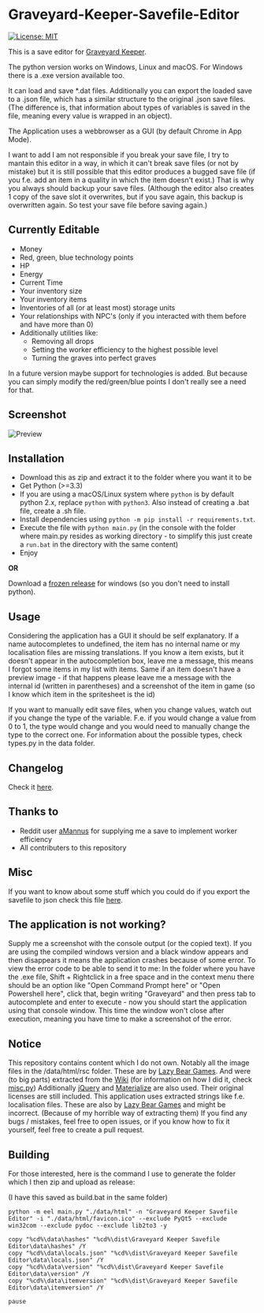 Graveyard-Keeper-Savefile-Editor
================================
[![License: MIT](https://img.shields.io/badge/License-MIT-yellow.svg)](https://opensource.org/licenses/MIT)

This is a save editor for [Graveyard Keeper](https://store.steampowered.com/app/599140/Graveyard_Keeper/).

The python version works on Windows, Linux and macOS.
For Windows there is a .exe version available too.

It can load and save *.dat files.
Additionally you can export the loaded save to a .json file, which has a similar structure to the original .json save files.
(The difference is, that information about types of variables is saved in the file, meaning every value is wrapped in an object).

The Application uses a webbrowser as a GUI (by default Chrome in App Mode).

I want to add I am not responsible if you break your save file, I try to mantain this editor in a way, in which it can't break save files (or not by mistake) but it is still possible that this editor produces a bugged save file (if you f.e. add an item in a quality in which the item doesn't exist.)
That is why you always should backup your save files. (Although the editor also creates 1 copy of the save slot it overwrites, but if you save again, this backup is overwritten again. So test your save file before saving again.)

## Currently Editable

* Money
* Red, green, blue technology points
* HP
* Energy
* Current Time
* Your inventory size
* Your inventory items
* Inventories of all (or at least most) storage units
* Your relationships with NPC's (only if you interacted with them before and have more than 0)
* Additionally utilities like: 
  * Removing all drops
  * Setting the worker efficiency to the highest possible level
  * Turning the graves into perfect graves

In a future version maybe support for technologies is added. But because you can simply modify the red/green/blue points I don't really see a need for that.

## Screenshot

![Preview](https://i.imgur.com/XZdmo3Z.png)

## Installation

* Download this as zip and extract it to the folder where you want it to be
* Get Python (>=3.3)
* If you are using a macOS/Linux system where `python` is by default python 2.x, replace `python` with `python3`. Also instead of creating a .bat file, create a .sh file.
* Install dependencies using `python -m pip install -r requirements.txt`.
* Execute the file with `python main.py` (in the console with the folder where main.py resides as working directory - to simplify this just create a `run.bat` in the directory with the same content)
* Enjoy

**OR**

Download a [frozen release](https://github.com/NetroScript/Graveyard-Keeper-Savefile-Editor/releases) for windows (so you don't need to install python).

## Usage

Considering the application has a GUI it should be self explanatory.
If a name autocompletes to undefined, the item has no internal name or my localisation files are missing translations.
If you know a item exists, but it doesn't appear in the autocompletion box, leave me a message, this means I forgot some items in my list with items.
Same if an item doesn't have a preview image - if that happens please leave me a message with the internal id (written in parentheses) and a screenshot of the item in game (so I know which item in the spritesheet is the id)


If you want to manually edit save files, when you change values, watch out if you change the type of the variable. F.e. if you would change a value from 0 to 1, the type would change and you would need to manually change the type to the correct one.
For information about the possible types, check types.py in the data folder.


## Changelog

Check it [here](https://github.com/NetroScript/Graveyard-Keeper-Savefile-Editor/blob/master/changelog.md).


## Thanks to

* Reddit user [aMannus](https://www.reddit.com/user/aMannus) for supplying me a save to implement worker efficiency
* All contributers to this repository

## Misc

If you want to know about some stuff which you could do if you export the savefile to json check this file [here](https://github.com/NetroScript/Graveyard-Keeper-Savefile-Editor/blob/master/saves.md).


## The application is not working?

Supply me a screenshot with the console output (or the copied text).
If you are using the compiled windows version and a black window appears and then disappears it means the application crashes because of some error.
To view the error code to be able to send it to me:
In the folder where you have the .exe file, Shift + Rightclick in a free space and in the context menu there should be an option like "Open Command Prompt here" or "Open Powershell here", click that, begin writing "Graveyard" and then press tab to autocomplete and enter to execute - now you should start the application using that console window. This time the window won't close after execution, meaning you have time to make a screenshot of the error.

## Notice

This repository contains content which I do not own.
Notably all the image files in the /data/html/rsc folder. These are by [Lazy Bear Games](http://lazybeargames.com/). And were (to big parts) extracted from the [Wiki](https://graveyardkeeper.gamepedia.com/Graveyard_Keeper_Wiki) (for information on how I did it, check [misc.py](https://github.com/NetroScript/Graveyard-Keeper-Savefile-Editor/blob/0.1.0/data/misc.py))
Additionally [jQuery](https://jquery.com/) and [Materialize](https://materializecss.com/) are also used. Their original licenses are still included.
This application uses extracted strings like f.e. localisation files. These are also by [Lazy Bear Games](http://lazybeargames.com/) and might be incorrect. (Because of my horrible way of extracting them)
If you find any bugs / mistakes, feel free to open issues, or if you know how to fix it yourself, feel free to create a pull request.

## Building

For those interested, here is the command I use to generate the folder which I then zip and upload as release:

(I have this saved as build.bat in the same folder)

```batch
python -m eel main.py "./data/html" -n "Graveyard Keeper Savefile Editor" -i "./data/html/favicon.ico" --exclude PyQt5 --exclude win32com --exclude pydoc --exclude lib2to3 -y

copy "%cd%\data\hashes" "%cd%\dist\Graveyard Keeper Savefile Editor\data\hashes" /Y
copy "%cd%\data\locals.json" "%cd%\dist\Graveyard Keeper Savefile Editor\data\locals.json" /Y
copy "%cd%\data\version" "%cd%\dist\Graveyard Keeper Savefile Editor\data\version" /Y
copy "%cd%\data\itemversion" "%cd%\dist\Graveyard Keeper Savefile Editor\data\itemversion" /Y

pause
```
